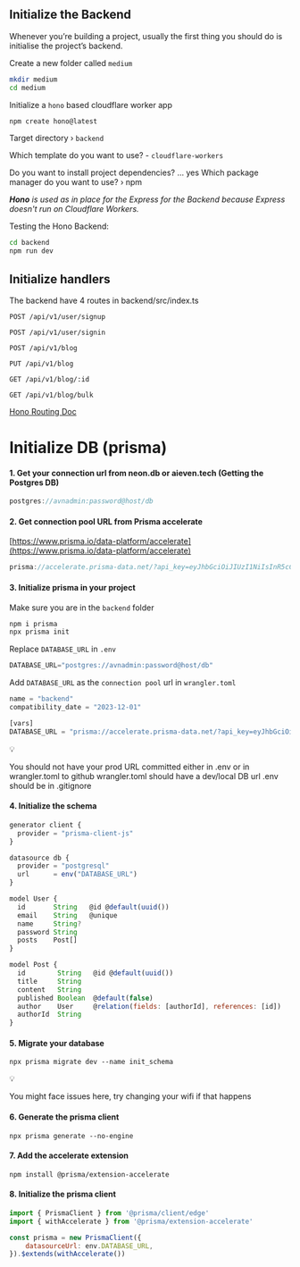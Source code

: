 ## Initialize the Backend
Whenever you’re building a project, usually the first thing you should do is initialise the project’s backend.

Create a new folder called `medium`

```bash
mkdir medium
cd medium
```

Initialize a `hono` based cloudflare worker app

```bash
npm create hono@latest
```

Target directory › `backend`

Which template do you want to use? - `cloudflare-workers`

Do you want to install project dependencies? … yes Which package manager do you want to use? › npm

***Hono** is used as in place for the Express for the Backend because Express doesn't run on Cloudflare Workers.*

Testing the Hono Backend:
```bash
cd backend
npm run dev
```

## Initialize handlers

The backend have 4 routes in backend/src/index.ts

    POST /api/v1/user/signup

    POST /api/v1/user/signin

    POST /api/v1/blog

    PUT /api/v1/blog

    GET /api/v1/blog/:id

    GET /api/v1/blog/bulk



[Hono Routing Doc](https://hono.dev/api/routing)

# Initialize DB (prisma)

#### 1. Get your connection url from neon.db or aieven.tech (Getting the Postgres DB)

```javascript
postgres://avnadmin:password@host/db
```

#### 2. Get connection pool URL from Prisma accelerate

[https://www.prisma.io/data-platform/accelerate](https://www.prisma.io/data-platform/accelerate)

```javascript
prisma://accelerate.prisma-data.net/?api_key=eyJhbGciOiJIUzI1NiIsInR5cCI6IkpXVCJ9.eyJhcGlfa2V5IjoiNTM2M2U5ZjEtNmNjMS00MWNkLWJiZTctN2U4NzFmMGFhZjJmIiwidGVuYW50X2lkIjoiY2I5OTE2NDk0MzFkNWZmZWRmNmFiYzViMGFlOTIwYzFhZDRjMGY5MTg1ZjZiNDY0OTc3MzgyN2IyMzY2OWIwMiIsImludGVybmFsX3NlY3JldCI6Ijc0NjE4YWY2LTA4NmItNDM0OC04MzIxLWMyMmY2NDEwOTExNyJ9.HXnE3vZjf8YH71uOollsvrV-TSe41770FPG_O8IaVgs
```

#### 3. Initialize prisma in your project

Make sure you are in the `backend` folder

```javascript
npm i prisma
npx prisma init
```

Replace `DATABASE_URL` in `.env`

```javascript
DATABASE_URL="postgres://avnadmin:password@host/db"
```

Add `DATABASE_URL` as the `connection pool` url in `wrangler.toml`

```javascript
name = "backend"
compatibility_date = "2023-12-01"

[vars]
DATABASE_URL = "prisma://accelerate.prisma-data.net/?api_key=eyJhbGciOiJIUzI1NiIsInR5cCI6IkpXVCJ9.eyJhcGlfa2V5IjoiNTM2M2U5ZjEtNmNjMS00MWNkLWJiZTctN2U4NzFmMGFhZjJmIiwidGVuYW50X2lkIjoiY2I5OTE2NDk0MzFkNWZmZWRmNmFiYzViMGFlOTIwYzFhZDRjMGY5MTg1ZjZiNDY0OTc3MzgyN2IyMzY2OWIwMiIsImludGVybmFsX3NlY3JldCI6Ijc0NjE4YWY2LTA4NmItNDM0OC04MzIxLWMyMmY2NDEwOTExNyJ9.HXnE3vZjf8YH71uOollsvrV-TSe41770FPG_O8IaVgs"
```

💡

You should not have your prod URL committed either in .env or in wrangler.toml to github wrangler.toml should have a dev/local DB url .env should be in .gitignore

#### 4. Initialize the schema

```javascript
generator client {
  provider = "prisma-client-js"
}

datasource db {
  provider = "postgresql"
  url      = env("DATABASE_URL")
}

model User {
  id       String   @id @default(uuid())
  email    String   @unique
  name     String?
  password String
  posts    Post[]
}

model Post {
  id        String   @id @default(uuid())
  title     String
  content   String
  published Boolean  @default(false)
  author    User     @relation(fields: [authorId], references: [id])
  authorId  String
}
```

#### 5. Migrate your database

```shell
npx prisma migrate dev --name init_schema
```

💡

You might face issues here, try changing your wifi if that happens

#### 6. Generate the prisma client

```shell
npx prisma generate --no-engine
```

#### 7. Add the accelerate extension

```shell
npm install @prisma/extension-accelerate
```

#### 8. Initialize the prisma client

```javascript
import { PrismaClient } from '@prisma/client/edge'
import { withAccelerate } from '@prisma/extension-accelerate'

const prisma = new PrismaClient({
    datasourceUrl: env.DATABASE_URL,
}).$extends(withAccelerate())
```